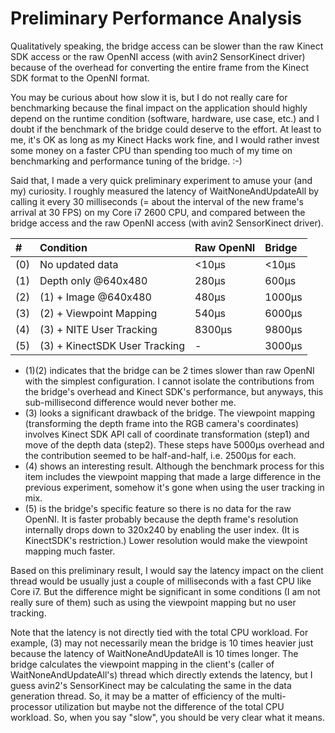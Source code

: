 # Preliminary Performance Analysis #

Qualitatively speaking, the bridge access can be slower than the raw Kinect SDK access or the raw OpenNI access (with avin2 SensorKinect driver) because of the overhead for converting the entire frame from the Kinect SDK format to the OpenNI format.

You may be curious about how slow it is, but I do not really care for benchmarking because the final impact on the application should highly depend on the runtime condition (software, hardware, use case, etc.) and I doubt if the benchmark of the bridge could deserve to the effort. At least to me, it's OK as long as my Kinect Hacks work fine, and I would rather invest some money on a faster CPU than spending too much of my time on benchmarking and performance tuning of the bridge. :-)

Said that, I made a very quick preliminary experiment to amuse your (and my) curiosity. I roughly measured the latency of WaitNoneAndUpdateAll by calling it  every 30 milliseconds (= about the interval of the new frame's arrival at 30 FPS) on my Core i7 2600 CPU, and compared between the bridge access and the raw OpenNI access (with avin2 SensorKinect driver).

| **#** | **Condition** | **Raw OpenNI** | **Bridge** |
|:------|:--------------|:---------------|:-----------|
| (0) | No updated data | <10μs | <10μs |
| (1) | Depth only @640x480 | 280μs | 600μs |
| (2) | (1) + Image @640x480 | 480μs | 1000μs |
| (3) | (2) + Viewpoint Mapping | 540μs | 6000μs |
| (4) | (3) + NITE User Tracking | 8300μs | 9800μs |
| (5) | (3) + KinectSDK User Tracking | - | 3000μs |

  * (1)(2) indicates that the bridge can be 2 times slower than raw OpenNI with the simplest configuration. I cannot isolate the contributions from the bridge's overhead and Kinect SDK's performance, but anyways, this sub-millisecond difference would never bother me.
  * (3) looks a significant drawback of the bridge. The viewpoint mapping (transforming the depth frame into the RGB camera's coordinates) involves Kinect SDK API call of coordinate transformation (step1) and move of the depth data (step2). These steps have 5000μs overhead and the contribution seemed to be half-and-half, i.e. 2500μs for each.
  * (4) shows an interesting result. Although the benchmark process for this item includes the viewpoint mapping that made a large difference in the previous experiment, somehow it's gone when using the user tracking in mix.
  * (5) is the bridge's specific feature so there is no data for the raw OpenNI. It is faster probably because the depth frame's resolution internally drops down to 320x240 by enabling the user index. (It is KinectSDK's restriction.) Lower resolution would make the viewpoint mapping much faster.

Based on this preliminary result, I would say the latency impact on the client thread would be usually just a couple of milliseconds with a fast CPU like Core i7. But the difference might be significant in some conditions (I am not really sure of them) such as using the viewpoint mapping but no user tracking.

Note that the latency is not directly tied with the total CPU workload. For example, (3) may not necessarily mean the bridge is 10 times heavier just because the latency of WaitNoneAndUpdateAll is 10 times longer. The bridge calculates the viewpoint mapping in the client's (caller of WaitNoneAndUpdateAll's) thread which directly extends the latency, but I guess avin2's SensorKinect may be calculating the same in the data generation thread. So, it may be a matter of efficiency of the multi-processor utilization but maybe not the difference of the total CPU workload. So, when you say "slow", you should be very clear what it means.